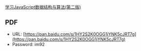 [学习JavaScript数据结构与算法(第二版)](https://book.douban.com/subject/27129352/)

## PDF

- URL: [https://pan.baidu.com/s/1HY2S2K0OGG1jYNK5cJRT7g](https://pan.baidu.com/s/1HY2S2K0OGG1jYNK5cJRT7g)
- Password: im92
